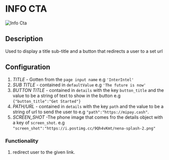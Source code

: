 # INFO CTA 

![Info Cta ](https://i.postimg.cc/2SCHQGz0/Screenshot-2022-09-08-143010.png)

## Description

Used to display a title sub-title and a button that redirects a user to a set url

## Configuration

1. *TITLE* - Gotten from the `page input name` e.g `'InterIntel'`
2. *SUB TITLE* - contained in `defaultValue` e.g `'The future is now'`
3. *BUTTON TITLE* - contained in `details` with the key `button_title` and the value to be a string of text to show in the button e.g `{"button_title":"Get Started"}`
4. *PATH/URL* -  contained in `details` with the key `path` and the value to be a string of url to send the user to e.g `"path":"https://mipay.cash"`.
5. *SCREEN_SHOT* -The phone image that comes fro the details object with a key of `screen_shot`. e.g `"screen_shot":"https://i.postimg.cc/9Qh4vKmt/nena-splash-2.png"`

### Functionality

1. redirect user to the given link.
